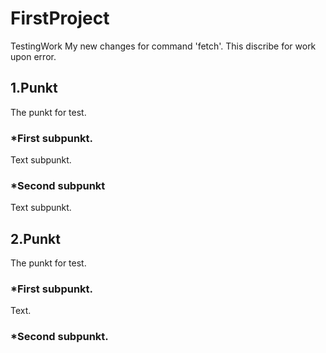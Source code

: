 
 <h1>FirstProject</h1>  
TestingWork  
My new changes for command 'fetch'.  
This discribe for work upon error.  
<h2>1.Punkt</h2>  
The punkt for test.  
<h3>*First subpunkt.</h3>  
Text subpunkt.  
<h3>*Second subpunkt</h3>  
Text subpunkt.  
<h2>2.Punkt</h2>  
The punkt for test.  
<h3>*First subpunkt.</h3>  
Text.  
<h3>*Second subpunkt.</h3>  
